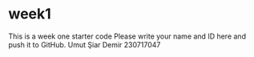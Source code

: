 # week1
This is a week one starter code 
Please write your name and ID here and push it to GitHub.
Umut Şiar Demir 230717047
